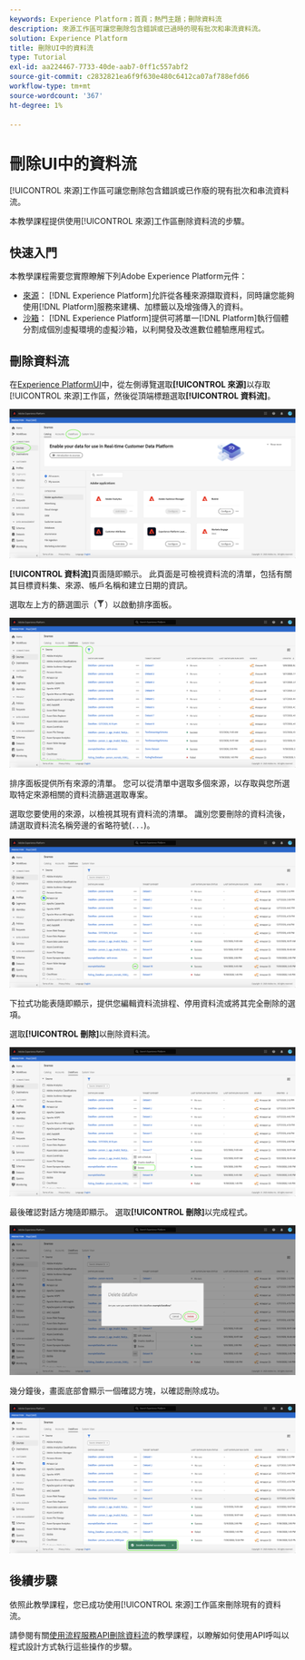 ```yaml
---
keywords: Experience Platform；首頁；熱門主題；刪除資料流
description: 來源工作區可讓您刪除包含錯誤或已過時的現有批次和串流資料流。
solution: Experience Platform
title: 刪除UI中的資料流
type: Tutorial
exl-id: aa224467-7733-40de-aab7-0ff1c557abf2
source-git-commit: c2832821ea6f9f630e480c6412ca07af788efd66
workflow-type: tm+mt
source-wordcount: '367'
ht-degree: 1%

---
```


# 刪除UI中的資料流

[!UICONTROL 來源]工作區可讓您刪除包含錯誤或已作廢的現有批次和串流資料流。

本教學課程提供使用[!UICONTROL 來源]工作區刪除資料流的步驟。

## 快速入門

本教學課程需要您實際瞭解下列Adobe Experience Platform元件：

- [來源](../../home.md)： [!DNL Experience Platform]允許從各種來源擷取資料，同時讓您能夠使用[!DNL Platform]服務來建構、加標籤以及增強傳入的資料。
- [沙箱](../../../sandboxes/home.md)： [!DNL Experience Platform]提供可將單一[!DNL Platform]執行個體分割成個別虛擬環境的虛擬沙箱，以利開發及改進數位體驗應用程式。

## 刪除資料流

在[Experience PlatformUI](https://platform.adobe.com)中，從左側導覽選取&#x200B;**[!UICONTROL 來源]**&#x200B;以存取[!UICONTROL 來源]工作區，然後從頂端標題選取&#x200B;**[!UICONTROL 資料流]**。

![目錄](../../images/tutorials/delete/catalog.png)

**[!UICONTROL 資料流]**&#x200B;頁面隨即顯示。 此頁面是可檢視資料流的清單，包括有關其目標資料集、來源、帳戶名稱和建立日期的資訊。

選取左上方的篩選圖示（![篩選圖示](/help/images/icons/filter.png)）以啟動排序面板。

![資料流](../../images/tutorials/delete/dataflows.png)

排序面板提供所有來源的清單。 您可以從清單中選取多個來源，以存取與您所選取特定來源相關的資料流篩選選取專案。

選取您要使用的來源，以檢視其現有資料流的清單。 識別您要刪除的資料流後，請選取資料流名稱旁邊的省略符號(`...`)。

![資料流 — 篩選器](../../images/tutorials/delete/dataflows-filter.png)

下拉式功能表隨即顯示，提供您編輯資料流排程、停用資料流或將其完全刪除的選項。

選取&#x200B;**[!UICONTROL 刪除]**&#x200B;以刪除資料流。

![刪除](../../images/tutorials/delete/delete.png)

最後確認對話方塊隨即顯示。 選取&#x200B;**[!UICONTROL 刪除]**&#x200B;以完成程式。

![確認](../../images/tutorials/delete/confirm.png)

幾分鐘後，畫面底部會顯示一個確認方塊，以確認刪除成功。

![已確認](../../images/tutorials/delete/confirmed.png)

## 後續步驟

依照此教學課程，您已成功使用[!UICONTROL 來源]工作區來刪除現有的資料流。

請參閱有關[使用流程服務API刪除資料流](../../tutorials/api/delete-dataflows.md)的教學課程，以瞭解如何使用API呼叫以程式設計方式執行這些操作的步驟。
